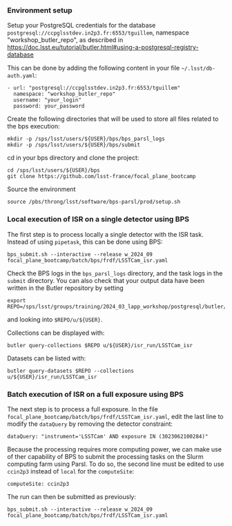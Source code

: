 ### Environment setup

Setup your PostgreSQL credentials for the database `postgresql://ccpglsstdev.in2p3.fr:6553/tguillem`, namespace "workshop_butler_repo", 
as described in https://doc.lsst.eu/tutorial/butler.html#using-a-postgresql-registry-database

This can be done by adding the following content in your file `~/.lsst/db-auth.yaml`:
```
- url: "postgresql://ccpglsstdev.in2p3.fr:6553/tguillem"
  namespace: "workshop_butler_repo"
  username: "your_login"
  password: your_password
```

Create the following directories that will be used to store all files related to the bps execution:
```
mkdir -p /sps/lsst/users/${USER}/bps/bps_parsl_logs
mkdir -p /sps/lsst/users/${USER}/bps/submit
```

cd in your bps directory and clone the project:
```
cd /sps/lsst/users/${USER}/bps
git clone https://github.com/lsst-france/focal_plane_bootcamp
```

Source the environment
```
source /pbs/throng/lsst/software/bps-parsl/prod/setup.sh 
```

### Local execution of ISR on a single detector using BPS

The first step is to process locally a single detector with the ISR task. Instead of using `pipetask`, this can be done using BPS:
```
bps_submit.sh --interactive --release w_2024_09 focal_plane_bootcamp/batch/bps/frdf/LSSTCam_isr.yaml
```

Check the BPS logs in the `bps_parsl_logs` directory, and the task logs in the `submit` directory.
You can also check that your output data have been written in the Butler repository by setting
```
export REPO=/sps/lsst/groups/training/2024_03_lapp_workshop/postgresql/butler/main
```
and looking into `$REPO/u/${USER}`.

Collections can be displayed with:
```
butler query-collections $REPO u/${USER}/isr_run/LSSTCam_isr
```
Datasets can be listed with:
```
butler query-datasets $REPO --collections u/${USER}/isr_run/LSSTCam_isr
```



### Batch execution of ISR on a full exposure using BPS

The next step is to process a full exposure. In the file `focal_plane_bootcamp/batch/bps/frdf/LSSTCam_isr.yaml`, edit the last line to modify the `dataQuery` by removing the detector constraint:
```
dataQuery: "instrument='LSSTCam' AND exposure IN (3023062100284)"
```

Because the processing requires more computing power, we can make use of ther capability of BPS to submit the processing tasks on the Slurm computing farm using Parsl. To do so, the second line must be edited to use `ccin2p3` instead of `local` for the `computeSite`:
```
computeSite: ccin2p3
```

The run can then be submitted as previously:
```
bps_submit.sh --interactive --release w_2024_09 focal_plane_bootcamp/batch/bps/frdf/LSSTCam_isr.yaml
```



